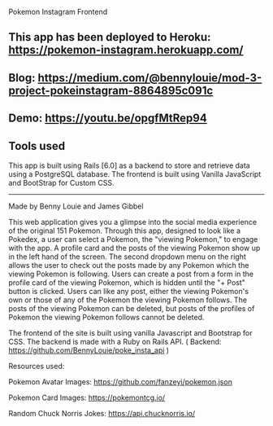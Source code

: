 Pokemon Instagram Frontend 

## This app has been deployed to Heroku: https://pokemon-instagram.herokuapp.com/

## Blog: https://medium.com/@bennylouie/mod-3-project-pokeinstagram-8864895c091c

## Demo: https://youtu.be/opgfMtRep94

## Tools used

This app is built using Rails [6.0] as a backend to store and retrieve data using a PostgreSQL database. 
The frontend is built using Vanilla JavaScript and BootStrap for Custom CSS.

---

Made by Benny Louie and James Gibbel

This web application gives you a glimpse into the social media experience of the original 151 Pokemon. Through this app, designed to look like a Pokedex, a user can select a Pokemon, the "viewing Pokemon," to engage with the app. A profile card and the posts of the viewing Pokemon show up in the left hand of the screen. The second dropdown menu on the right allows the user to check out the posts made by any Pokemon which the viewing Pokemon is following. Users can create a post from a form in the profile card of the viewing Pokemon, which is hidden until the "+ Post" button is clicked. Users can like any post, either the viewing Pokemon's own or those of any of the Pokemon the viewing Pokemon follows. The posts of the viewing Pokemon can be deleted, but posts of the profiles of Pokemon the viewing Pokemon follows cannot be deleted. 

The frontend of the site is built using vanilla Javascript and Bootstrap for CSS. The backend is made with a Ruby on Rails API. ( Backend: https://github.com/BennyLouie/poke_insta_api )

Resources used: 

Pokemon Avatar Images: https://github.com/fanzeyi/pokemon.json

Pokemon Card Images: https://pokemontcg.io/

Random Chuck Norris Jokes: https://api.chucknorris.io/


